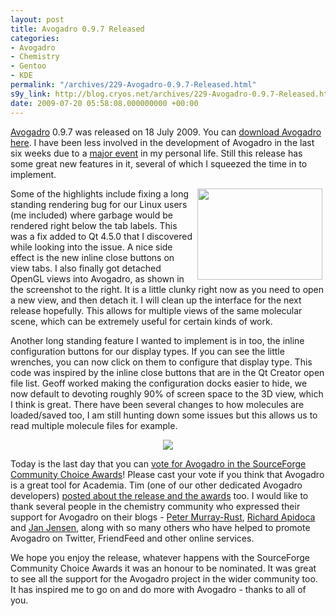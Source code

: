 ```yaml
---
layout: post
title: Avogadro 0.9.7 Released
categories:
- Avogadro
- Chemistry
- Gentoo
- KDE
permalink: "/archives/229-Avogadro-0.9.7-Released.html"
s9y_link: http://blog.cryos.net/archives/229-Avogadro-0.9.7-Released.html
date: 2009-07-20 05:58:08.000000000 +00:00
---
```

<span><p><a href="http://avogadro.openmolecules.net/">Avogadro</a> 0.9.7 was released on 18 July 2009. You can <a href="http://sourceforge.net/projects/avogadro/files/">download Avogadro here</a>. I have been less involved in the development of Avogadro in the last six weeks due to a <a href="http://blog.cryos.net/archives/226-Spawning-a-New-Process-William-Aaron-Alexander-Hanwell.html">major event</a> in my personal life. Still this release has some great new features in it, several of which I squeezed the time in  to implement.</p>

<a class='serendipity_image_link' href='http://blog.cryos.net/uploads/avogadro-0-9-7.png' onclick="F1 = window.open('/uploads/avogadro-0-9-7.png','Zoom','height=666,width=900,top=281,left=522,toolbar=no,menubar=no,location=no,resize=1,resizable=1,scrollbars=yes'); return false;"><img class="serendipity_image_right" width="200" height="146" style="float: right; border: 0px; padding-left: 5px; padding-right: 5px;" src="http://blog.cryos.net/uploads/avogadro-0-9-7.serendipityThumb.png" alt="" /></a>

<p>Some of the highlights include fixing a long standing rendering bug for our Linux users (me included) where garbage would be rendered right below the tab labels. This was a fix added to Qt 4.5.0 that I discovered while looking into the issue. A nice side effect is the new inline close buttons on view tabs. I also finally got detached OpenGL views into Avogadro, as shown in the screenshot to the right. It is a little clunky right now as you need to open a new view, and then detach it. I will clean up the interface for the next release hopefully. This allows for multiple views of the same molecular scene, which can be extremely useful for certain kinds of work.</p>

<p>Another long standing feature I wanted to implement is in too, the inline configuration buttons for our display types. If you can see the little wrenches, you can now click on them to configure that display type. This code was inspired by the inline close buttons that are in the Qt Creator open file list. Geoff worked making the configuration docks easier to hide, we now default to devoting roughly 90% of screen space to the 3D view, which I think is great. There have been several changes to how molecules are loaded/saved too, I am still hunting down some issues but this allows us to read multiple molecule files for example.</p>

<center><a href="http://sf.net/community/cca09/vote/?f=386"><img border=0 src="http://sf.net/awards/cca/badge_img.php?f=386"></a></center>

<p>Today is the last day that you can <a href="http://sf.net/community/cca09/vote/?f=386">vote for Avogadro in the SourceForge Community Choice Awards</a>! Please cast your vote if you think that Avogadro is a great tool for Academia. Tim (one of our other dedicated Avogadro developers) <a href="http://timvdm.blogspot.com/2009/07/sourceforges-community-choise-awards.html">posted about the release and the awards</a> too. I would like to thank several people in the chemistry community who expressed their support for Avogadro on their blogs - <a href="http://wwmm.ch.cam.ac.uk/blogs/murrayrust/?p=2137">Peter Murray-Rust</a>, <a href="http://depth-first.com/articles/2009/06/24/3d-molecular-visualization-with-avogadro">Richard Apidoca</a> and <a href="http://molecularmodelingbasics.blogspot.com/2009/06/vote-early-vote-often.html">Jan Jensen</a>, along with so many others who have helped to promote Avogadro on Twitter, FriendFeed and other online services.</p>

<p>We hope you enjoy the release, whatever happens with the SourceForge Community Choice Awards it was an honour to be nominated. It was great to see all the support for the Avogadro project in the wider community too. It has inspired me to go on and do more with Avogadro - thanks to all of you.</p></span>

